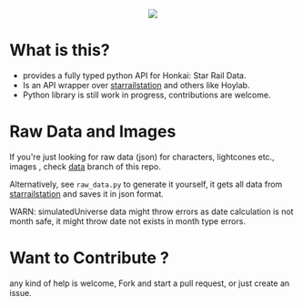 <p align="center">
  <img src="https://raw.githubusercontent.com/reko-beep/hsr-data/dev/logo.png?raw=true" />
</p>

# What is this?

* provides a fully typed python API for Honkai: Star Rail Data.
* Is an API wrapper over [starrailstation](https://starrailstation.com) and others like Hoylab.
* Python library is still work in progress, contributions are welcome.

# Raw Data and Images

If you're just looking for raw data (json) for characters, lightcones etc.,  images , check [data](https://github.com/reko-beep/hsr-data/tree/data) branch of this repo.

Alternatively, see ```raw_data.py``` to generate it yourself, it gets all data from [starrailstation](https://starrailstation.com/) and saves it in json format.

WARN: simulatedUniverse data might throw errors as date calculation is not month safe, it might throw date not exists in month type errors.


# Want to Contribute ?

any kind of help is welcome,
Fork and start a pull request, or just create an issue.

